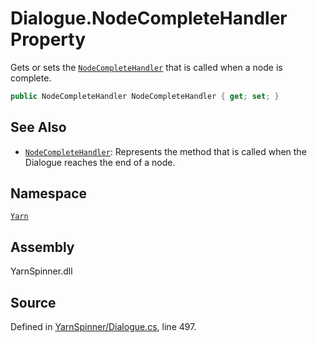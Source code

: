 # Dialogue.NodeCompleteHandler Property

Gets or sets the [`NodeCompleteHandler`](/api/csharp/yarn/nodecompletehandler.md) that is
called when a node is complete.


```csharp
public NodeCompleteHandler NodeCompleteHandler { get; set; }
```



## See Also
* [`NodeCompleteHandler`](/api/csharp/yarn/nodecompletehandler.md): 
Represents the method that is called when the Dialogue reaches the
end of a node.

## Namespace
[`Yarn`](/api/csharp/yarn/README.md)

## Assembly
YarnSpinner.dll

## Source
Defined in [YarnSpinner/Dialogue.cs](https://github.com/YarnSpinnerTool/YarnSpinner//blob/develop/YarnSpinner/Dialogue.cs#L497), line 497.
